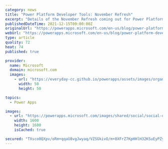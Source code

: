 ```yaml
---
category: news
title: "Power Platform Developer Tools: November Refresh"
excerpt: "Details of the November Refresh coming out for Power Platform CLI"
publishedDateTime: 2021-12-15T09:00:00Z
originalUrl: "https://powerapps.microsoft.com/en-us/blog/power-platform-developer-tools-november-refresh/"
webUrl: "https://powerapps.microsoft.com/en-us/blog/power-platform-developer-tools-november-refresh/"
type: article
quality: 72
heat: 74
published: true

provider:
  name: Microsoft
  domain: microsoft.com
  images:
    - url: "https://everyday-cc.github.io/powerapps/assets/images/organizations/microsoft.com-50x50.jpg"
      width: 50
      height: 50

topics:
  - Power Apps

images:
  - url: "https://powerapps.microsoft.com/images/shared/social/social-default-image.png"
    width: 1600
    height: 1600
    isCached: true

secured: "TXsco0QXpv/oRm+qqaU8vgJwyaq/VZSGkivO/m+8XFrZ7KpHHlH32KSuEyPZyybXKxHgSli+cscbO7CbW7JdniTHCqB0Sl/CO0F/49rLm3x+tVx8sVJZm8ktppQXmuHcu6A0vdpgwFbVv/txRqrsPUi8VyJF3HOpYLbhJiI72L972/hX9vF7tjyHIZG+jvUloDh5nmYIMuAZAvEf4bBC3LLljbF5WS/JTABJkhjMtPoCG4QeMjH6cEJoOY1cM4Up3h8XuyY4Tmzp8bSmy4ENPo7KG4Xn+NqtAFJAJibDBJp9hcxAVypHHUt/dYMbQ+B3ShO424sYgViqOhr2ZKlw3pE7nYFNPlWpQhfcysBxBbs=;MnkSx92xVfRt+nOcUNhmJA=="
---
```


